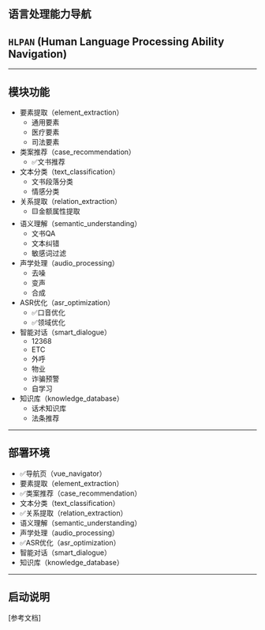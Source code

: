 语言处理能力导航
---------------

## `HLPAN` (Human Language Processing Ability Navigation)

--------------

## 模块功能

* 要素提取（element_extraction）
  + 通用要素
  + 医疗要素
  + 司法要素
* 类案推荐（case_recommendation）
  + ✅文书推荐
* 文本分类（text_classification）
  + 文书段落分类
  + 情感分类
* 关系提取（relation_extraction）
  + 🟨金额属性提取
* 语义理解（semantic_understanding）
  + 文书QA
  + 文本纠错
  + 敏感词过滤
* 声学处理（audio_processing）
  + 去噪
  + 变声
  + 合成
* ASR优化（asr_optimization）
  + ✅口音优化
  + ✅领域优化
* 智能对话（smart_dialogue）
  + 12368
  + ETC
  + 外呼
  + 物业
  + 诈骗预警
  + 自学习
* 知识库（knowledge_database）
  + 话术知识库
  + 法条推荐

---------

## 部署环境

* ✅导航页（vue_navigator）
* 要素提取（element_extraction）
* ✅类案推荐（case_recommendation）
* 文本分类（text_classification）
* ✅关系提取（relation_extraction）
* 语义理解（semantic_understanding）
* 声学处理（audio_processing）
* ✅ASR优化（asr_optimization）
* 智能对话（smart_dialogue）
* 知识库（knowledge_database）

-----------

## 启动说明

[参考文档]
